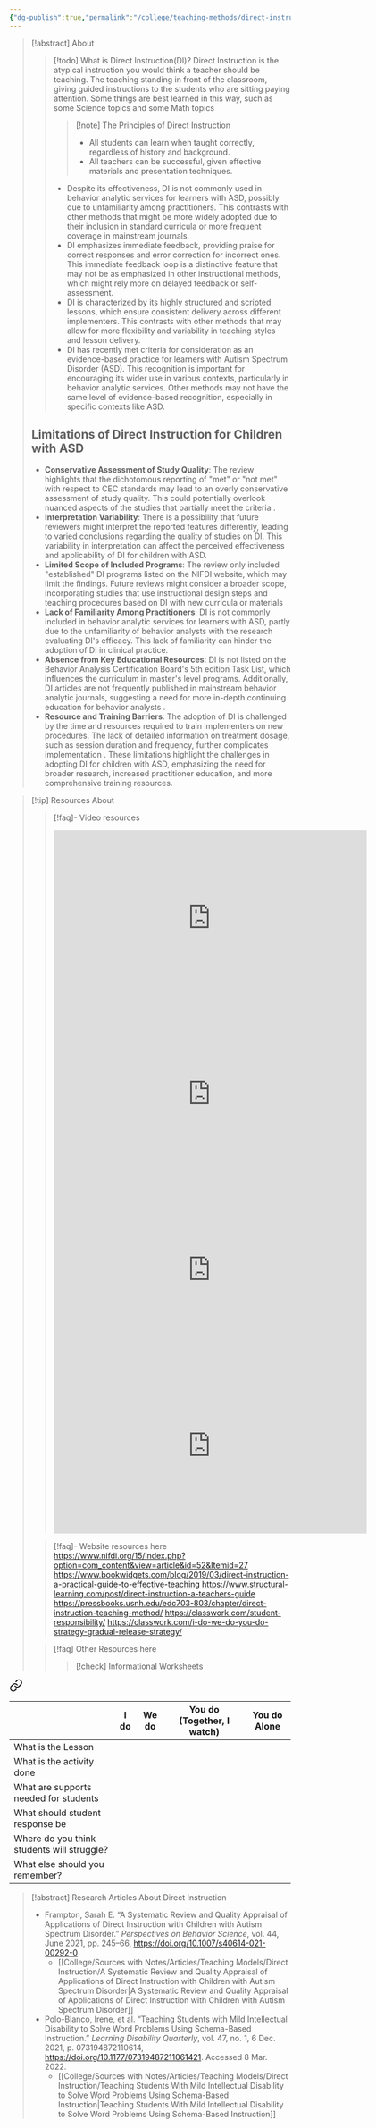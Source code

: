 ```yaml
---
{"dg-publish":true,"permalink":"/college/teaching-methods/direct-instruction/","tags":["direct-instruction","project","capstone"]}
---
```


> [!abstract] About 
> > [!todo]  What is Direct Instruction(DI)?
>  Direct Instruction is the atypical instruction you would think a teacher should be teaching. The teaching standing in front of the classroom, giving guided instructions to the students who are sitting paying attention. 
> Some things are best learned in this way, such as some Science topics and some Math topics
> > >[!note] The Principles of Direct Instruction
> > > - All students can learn when taught correctly, regardless of history and background.
> > > - All teachers can be successful, given effective materials and presentation techniques. 
> > 
>> - Despite its effectiveness, DI is not commonly used in behavior analytic services for learners with ASD, possibly due to unfamiliarity among practitioners. This contrasts with other methods that might be more widely adopted due to their inclusion in standard curricula or more frequent coverage in mainstream journals.
>> - DI emphasizes immediate feedback, providing praise for correct responses and error correction for incorrect ones. This immediate feedback loop is a distinctive feature that may not be as emphasized in other instructional methods, which might rely more on delayed feedback or self-assessment.
>> - DI is characterized by its highly structured and scripted lessons, which ensure consistent delivery across different implementers. This contrasts with other methods that may allow for more flexibility and variability in teaching styles and lesson delivery.
>> - DI has recently met criteria for consideration as an evidence-based practice for learners with Autism Spectrum Disorder (ASD). This recognition is important for encouraging its wider use in various contexts, particularly in behavior analytic services. Other methods may not have the same level of evidence-based recognition, especially in specific contexts like ASD.
> ## Limitations of Direct Instruction for Children with ASD
> - **Conservative Assessment of Study Quality**: The review highlights that the dichotomous reporting of "met" or "not met" with respect to CEC standards may lead to an overly conservative assessment of study quality. This could potentially overlook nuanced aspects of the studies that partially meet the criteria .
> - **Interpretation Variability**: There is a possibility that future reviewers might interpret the reported features differently, leading to varied conclusions regarding the quality of studies on DI. This variability in interpretation can affect the perceived effectiveness and applicability of DI for children with ASD.
> - **Limited Scope of Included Programs**: The review only included "established" DI programs listed on the NIFDI website, which may limit the findings. Future reviews might consider a broader scope, incorporating studies that use instructional design steps and teaching procedures based on DI with new curricula or materials 
> - **Lack of Familiarity Among Practitioners**: DI is not commonly included in behavior analytic services for learners with ASD, partly due to the unfamiliarity of behavior analysts with the research evaluating DI's efficacy. This lack of familiarity can hinder the adoption of DI in clinical practice.
> - **Absence from Key Educational Resources**: DI is not listed on the Behavior Analysis Certification Board's 5th edition Task List, which influences the curriculum in master's level programs. Additionally, DI articles are not frequently published in mainstream behavior analytic journals, suggesting a need for more in-depth continuing education for behavior analysts .
> - **Resource and Training Barriers**: The adoption of DI is challenged by the time and resources required to train implementers on new procedures. The lack of detailed information on treatment dosage, such as session duration and frequency, further complicates implementation .
These limitations highlight the challenges in adopting DI for children with ASD, emphasizing the need for broader research, increased practitioner education, and more comprehensive training resources.



>[!tip] Resources About 
>>[!faq]- Video resources
>><iframe width="560" height="315" src="https://www.youtube.com/embed/2bBKrG-gdjc?si=MaFA_M4ZLwtjYT9n" title="YouTube video player" frameborder="0" allow="accelerometer; autoplay; clipboard-write; encrypted-media; gyroscope; picture-in-picture; web-share" referrerpolicy="strict-origin-when-cross-origin" allowfullscreen></iframe>
>><iframe width="560" height="315" src="https://www.youtube.com/embed/OJJkkUPC_yM?si=2YqosGxW5G8VJbYK" title="YouTube video player" frameborder="0" allow="accelerometer; autoplay; clipboard-write; encrypted-media; gyroscope; picture-in-picture; web-share" referrerpolicy="strict-origin-when-cross-origin" allowfullscreen></iframe>
>><iframe width="560" height="315" src="https://www.youtube.com/embed/uahlikFqk7E?si=izfBQA7SJIj2s2IT" title="YouTube video player" frameborder="0" allow="accelerometer; autoplay; clipboard-write; encrypted-media; gyroscope; picture-in-picture; web-share" referrerpolicy="strict-origin-when-cross-origin" allowfullscreen></iframe>
>><iframe width="560" height="315" src="https://www.youtube.com/embed/x45JkAqN_iw?si=bCC8a5F31mQmjqfd" title="YouTube video player" frameborder="0" allow="accelerometer; autoplay; clipboard-write; encrypted-media; gyroscope; picture-in-picture; web-share" referrerpolicy="strict-origin-when-cross-origin" allowfullscreen></iframe>
>
>>[!faq]- Website resources here
>>  https://www.nifdi.org/15/index.php?option=com_content&view=article&id=52&Itemid=27
>>  https://www.bookwidgets.com/blog/2019/03/direct-instruction-a-practical-guide-to-effective-teaching
>>  https://www.structural-learning.com/post/direct-instruction-a-teachers-guide
>>  https://pressbooks.usnh.edu/edc703-803/chapter/direct-instruction-teaching-method/
>>  https://classwork.com/student-responsibility/
>>  https://classwork.com/i-do-we-do-you-do-strategy-gradual-release-strategy/
>>  
>
>> [!faq] Other Resources here
>>> [!check] Informational Worksheets
>>> 
<div class="transclusion internal-embed is-loaded"><a class="markdown-embed-link" href="/college/pd-fs-and-images-and-stuff/teaching-method-work-sheets/direct-instruction/i-do-we-do-you-do/" aria-label="Open link"><svg xmlns="http://www.w3.org/2000/svg" width="24" height="24" viewBox="0 0 24 24" fill="none" stroke="currentColor" stroke-width="2" stroke-linecap="round" stroke-linejoin="round" class="svg-icon lucide-link"><path d="M10 13a5 5 0 0 0 7.54.54l3-3a5 5 0 0 0-7.07-7.07l-1.72 1.71"></path><path d="M14 11a5 5 0 0 0-7.54-.54l-3 3a5 5 0 0 0 7.07 7.07l1.71-1.71"></path></svg></a><div class="markdown-embed">





|                                            | I do | We do | You do (Together, I watch) | You do Alone |
| ------------------------------------------ | ---- | ----- | -------------------------- | ------------ |
| What is the Lesson                         |      |       |                            |              |
| What is the activity done                  |      |       |                            |              |
| What are supports needed for students      |      |       |                            |              |
| What should student response be            |      |       |                            |              |
| Where do you think students will struggle? |      |       |                            |              |
| What else should you remember?             |      |       |                            |              |


</div></div>





>[!abstract] Research Articles About Direct Instruction
>* Frampton, Sarah E. “A Systematic Review and Quality Appraisal of Applications of Direct Instruction with Children with Autism Spectrum Disorder.” _Perspectives on Behavior Science_, vol. 44, June 2021, pp. 245–66, https://doi.org/10.1007/s40614-021-00292-0
>	* [[College/Sources with Notes/Articles/Teaching Models/Direct Instruction/A Systematic Review and Quality Appraisal of Applications of Direct Instruction with Children with Autism Spectrum Disorder\|A Systematic Review and Quality Appraisal of Applications of Direct Instruction with Children with Autism Spectrum Disorder]]
>* Polo-Blanco, Irene, et al. “Teaching Students with Mild Intellectual Disability to Solve Word Problems Using Schema-Based Instruction.” _Learning Disability Quarterly_, vol. 47, no. 1, 6 Dec. 2021, p. 073194872110614, https://doi.org/10.1177/07319487211061421. Accessed 8 Mar. 2022.
>	* [[College/Sources with Notes/Articles/Teaching Models/Direct Instruction/Teaching Students With Mild Intellectual  Disability to Solve Word Problems Using  Schema-Based Instruction\|Teaching Students With Mild Intellectual  Disability to Solve Word Problems Using  Schema-Based Instruction]]